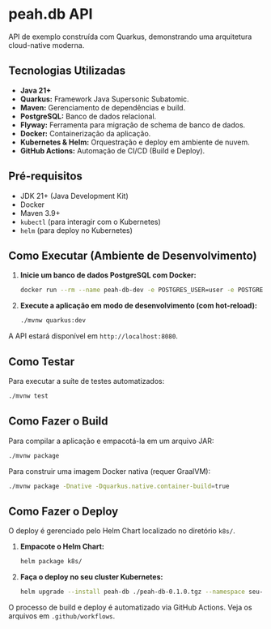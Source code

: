 # peah.db API

API de exemplo construída com Quarkus, demonstrando uma arquitetura cloud-native moderna.

## Tecnologias Utilizadas

*   **Java 21+**
*   **Quarkus:** Framework Java Supersonic Subatomic.
*   **Maven:** Gerenciamento de dependências e build.
*   **PostgreSQL:** Banco de dados relacional.
*   **Flyway:** Ferramenta para migração de schema de banco de dados.
*   **Docker:** Containerização da aplicação.
*   **Kubernetes & Helm:** Orquestração e deploy em ambiente de nuvem.
*   **GitHub Actions:** Automação de CI/CD (Build e Deploy).

## Pré-requisitos

*   JDK 21+ (Java Development Kit)
*   Docker
*   Maven 3.9+
*   `kubectl` (para interagir com o Kubernetes)
*   `helm` (para deploy no Kubernetes)

## Como Executar (Ambiente de Desenvolvimento)

1.  **Inicie um banco de dados PostgreSQL com Docker:**
    ```bash
    docker run --rm --name peah-db-dev -e POSTGRES_USER=user -e POSTGRES_PASSWORD=password -e POSTGRES_DB=peahdb -p 5432:5432 postgres:15
    ```

2.  **Execute a aplicação em modo de desenvolvimento (com hot-reload):**
    ```bash
    ./mvnw quarkus:dev
    ```

A API estará disponível em `http://localhost:8080`.

## Como Testar

Para executar a suíte de testes automatizados:

```bash
./mvnw test
```

## Como Fazer o Build

Para compilar a aplicação e empacotá-la em um arquivo JAR:

```bash
./mvnw package
```

Para construir uma imagem Docker nativa (requer GraalVM):

```bash
./mvnw package -Dnative -Dquarkus.native.container-build=true
```

## Como Fazer o Deploy

O deploy é gerenciado pelo Helm Chart localizado no diretório `k8s/`.

1.  **Empacote o Helm Chart:**
    ```bash
    helm package k8s/
    ```

2.  **Faça o deploy no seu cluster Kubernetes:**
    ```bash
    helm upgrade --install peah-db ./peah-db-0.1.0.tgz --namespace seu-namespace
    ```

O processo de build e deploy é automatizado via GitHub Actions. Veja os arquivos em `.github/workflows`.